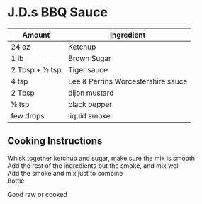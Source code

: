 # J.D.s BBQ Sauce   
  
|Amount|Ingredient|  
|----|----|  
24 oz | Ketchup  
1 lb | Brown Sugar  
2 Tbsp + ½ tsp | Tiger sauce  
4 tsp | Lee & Perrins Worcestershire sauce  
2 Tbsp | dijon mustard  
⅛ tsp | black pepper  
few drops | liquid smoke  
  
## Cooking Instructions  
Whisk together ketchup and sugar, make sure the mix is smooth  
Add the rest of the ingredients but the smoke, and mix well  
Add the smoke and mix just to combine  
Bottle  
  
Good raw or cooked  
  
  
  